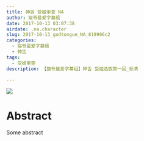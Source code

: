 ```yaml
---
title: 神舌 受姬审查 NA
author: 猫爷最爱字幕组
date: 2017-10-13 03:07:38
airdate: .na.character
slug: 2017-10-13_godtongue_NA_819906c2
categories:
  - 猫爷最爱字幕组
  - 神舌
tags:
  - 受姬审查
description: 【猫爷最爱字幕组】神舌 受姬选拔第一回_标清

---
```

![](/img/gakki.jpg)
# Abstract
Some abstract
